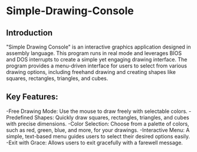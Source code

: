 # Simple-Drawing-Console
## Introduction
"Simple Drawing Console" is an interactive graphics application designed in assembly language. This program runs in real mode and leverages BIOS and DOS interrupts to create a simple yet engaging drawing interface. The program provides a menu-driven interface for users to select from various drawing options, including freehand drawing and creating shapes like squares, rectangles, triangles, and cubes.

## Key Features:

-Free Drawing Mode: Use the mouse to draw freely with selectable colors.
-Predefined Shapes: Quickly draw squares, rectangles, triangles, and cubes with precise dimensions.
-Color Selection: Choose from a palette of colors, such as red, green, blue, and more, for your drawings.
-Interactive Menu: A simple, text-based menu guides users to select their desired options easily.
-Exit with Grace: Allows users to exit gracefully with a farewell message.
